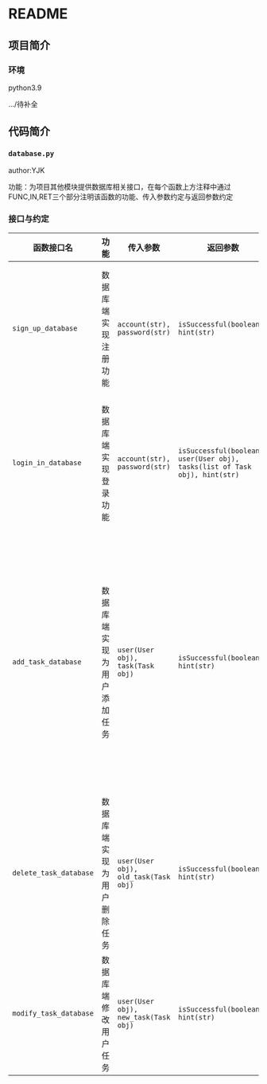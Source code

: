 # README

## 项目简介

### 环境

python3.9



.../待补全

## 代码简介

### `database.py`

author:YJK

功能：为项目其他模块提供数据库相关接口，在每个函数上方注释中通过FUNC,IN,RET三个部分注明该函数的功能、传入参数约定与返回参数约定

### 接口与约定

| 函数接口名             | 功能                       | 传入参数                             | 返回参数                                                     | 其他                                                         |
| ---------------------- | -------------------------- | ------------------------------------ | ------------------------------------------------------------ | ------------------------------------------------------------ |
| `sign_up_database`     | 数据库端实现注册功能       | `account(str), password(str)`        | `isSuccessful(boolean), hint(str)`                           | 调用者应在前端检查用户两次输入的密码是否一样，一样后才可调用本函数。<br/>第一个返回值为`True`时说明注册成功，为`Flase`说明注册失败，第二个字符串`hint`说明成功/失败的可能原因。 |
| `login_in_database`    | 数据库端实现登录功能       | `account(str), password(str)`        | `isSuccessful(boolean), user(User obj), tasks(list of Task obj), hint(str)` | `isSuccessful`和`hint`功能同上。<br/>当登录成功时，第二个返回值`user`为非空`User`对象，包含用户在数据库中的信息；第三个返回值`tasks`为`Task`对象的列表，包含用户在数据库中存储的任务们。<br/> |
| `add_task_database`    | 数据库端实现为用户添加任务 | `user(User obj), task(Task obj)`     | `isSuccessful(boolean), hint(str)`                           | **数据库中通过User的id和Task的id作为与其他User和Task区分的唯一标志，在login_in_database得到的user和tasks需要妥善保存**<br/>调用该接口时，第一个传入参数是登录时得到的`User`对象，第二个传入参数是要添加的`Task`对象。<br/>新建的`Task`对象的`id`不需要写，设为`None`即可（默认构造器就是`None`），数据库会根据库内数据自动生成`id`，**并修改传入Task对象的id**。 |
| `delete_task_database` | 数据库端实现为用户删除任务 | `user(User obj), old_task(Task obj)` | `isSuccessful(boolean), hint(str)`                           | 删除某个任务，这里同样以任务的`id`为唯一标识符，需要妥善保存在`add_task_database`传入的`Task`对象。 |
| `modify_task_database` | 数据库端修改用户任务       | `user(User obj), new_task(Task obj)` | `isSuccessful(boolean), hint(str)`                           | 修改已经存在的任务                                           |

